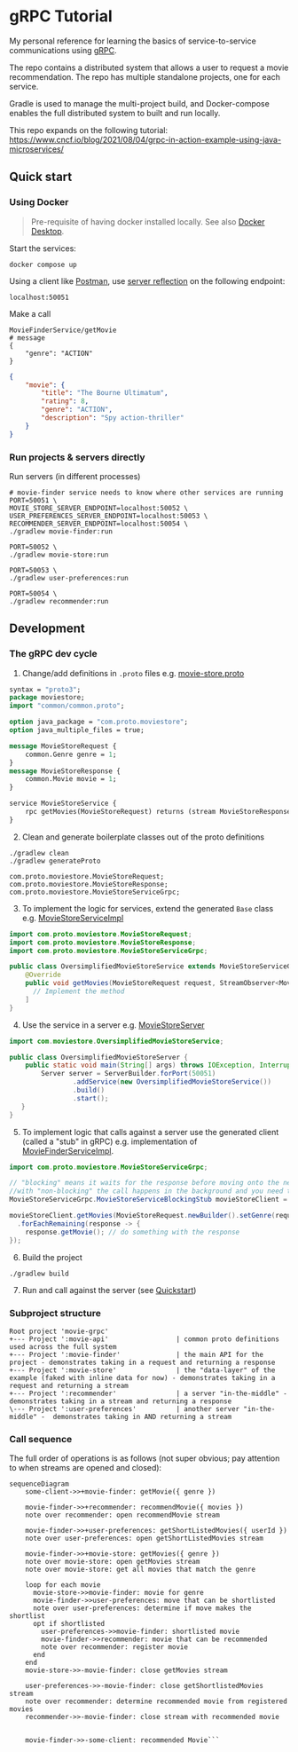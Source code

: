 # gRPC Tutorial

My personal reference for learning the basics of service-to-service communications using [gRPC](https://grpc.io/docs/what-is-grpc/introduction/).

The repo contains a distributed system that allows a user to request a movie recommendation. The repo has multiple standalone projects, one for each service. 

Gradle is used to manage the multi-project build, and Docker-compose enables the full distributed system to built and run locally.

This repo expands on the following tutorial:
https://www.cncf.io/blog/2021/08/04/grpc-in-action-example-using-java-microservices/

## Quick start

### Using Docker

> Pre-requisite of having docker installed locally. See also [Docker Desktop](https://www.docker.com/products/docker-desktop/).

Start the services:
 
 ```shell
docker compose up
```

Using a client like [Postman](https://www.postman.com/), use [server reflection](https://www.postman.com/postman/workspace/postman-grpc-enablement/collection/641c6ef916854af1220ad91b) on the following endpoint:

```text
localhost:50051
```

Make a call

```shell
MovieFinderService/getMovie
# message
{
    "genre": "ACTION"
}
```
```json
{
    "movie": {
        "title": "The Bourne Ultimatum",
        "rating": 8,
        "genre": "ACTION",
        "description": "Spy action-thriller"
    }
}
```

### Run projects & servers directly

Run servers (in different processes)
```shell
# movie-finder service needs to know where other services are running
PORT=50051 \
MOVIE_STORE_SERVER_ENDPOINT=localhost:50052 \
USER_PREFERENCES_SERVER_ENDPOINT=localhost:50053 \
RECOMMENDER_SERVER_ENDPOINT=localhost:50054 \
./gradlew movie-finder:run

PORT=50052 \
./gradlew movie-store:run

PORT=50053 \
./gradlew user-preferences:run

PORT=50054 \
./gradlew recommender:run
```

## Development

### The gRPC dev cycle

1. Change/add definitions in `.proto` files e.g. [movie-store.proto](./movie-store/src/main/proto/moviestore/moviestore.proto)
```protobuf
syntax = "proto3";
package moviestore;
import "common/common.proto";

option java_package = "com.proto.moviestore";
option java_multiple_files = true;

message MovieStoreRequest {
    common.Genre genre = 1;
}
message MovieStoreResponse {
    common.Movie movie = 1;
}

service MovieStoreService {
    rpc getMovies(MovieStoreRequest) returns (stream MovieStoreResponse) {};
}
```
2. Clean and generate boilerplate classes out of the proto definitions
```shell
./gradlew clean
./gradlew generateProto
```
```text
com.proto.moviestore.MovieStoreRequest;
com.proto.moviestore.MovieStoreResponse;
com.proto.moviestore.MovieStoreServiceGrpc;
```

3. To implement the logic for services, extend the generated `Base` class e.g. [MovieStoreServiceImpl]([https://github.com/xpcoffee/grpc-tutorial/blob/master/movie-store/src/main/java/moviestore/MovieStoreServer.java](https://github.com/xpcoffee/grpc-tutorial/blob/master/movie-store/src/main/java/moviestore/MovieStoreServiceImpl.java))
```java
import com.proto.moviestore.MovieStoreRequest;
import com.proto.moviestore.MovieStoreResponse;
import com.proto.moviestore.MovieStoreServiceGrpc;

public class OversimplifiedMovieStoreService extends MovieStoreServiceGrpc.MovieStoreServiceImplBase {
    @Override
    public void getMovies(MovieStoreRequest request, StreamObserver<MovieStoreResponse> responseObserver) {
      // Implement the method
    ]
}
```
4. Use the service in a server e.g. [MovieStoreServer](https://github.com/xpcoffee/grpc-tutorial/blob/master/movie-store/src/main/java/moviestore/MovieStoreServer.java)
```java
import com.moviestore.OversimplifiedMovieStoreService;

public class OversimplifiedMovieStoreServer {
    public static void main(String[] args) throws IOException, InterruptedException {
        Server server = ServerBuilder.forPort(50051)
                .addService(new OversimplifiedMovieStoreService())
                .build()
                .start();
   }
}
```
5. To implement logic that calls against a server use the generated client (called a "stub" in gRPC) e.g. implementation of [MovieFinderServiceImpl](./movie-finder/src/main/java/server/MovieFinderServiceImpl.java).
```java
import com.proto.moviestore.MovieStoreServiceGrpc;

// "blocking" means it waits for the response before moving onto the next line of code,
//with "non-blocking" the call happens in the background and you need to react to it async (e.g. with an observer)
MovieStoreServiceGrpc.MovieStoreServiceBlockingStub movieStoreClient = MovieStoreServiceGrpc.newBlockingStub(getChannel(movieStoreEndpoint));

movieStoreClient.getMovies(MovieStoreRequest.newBuilder().setGenre(request.getGenre()).build())
  .forEachRemaining(response -> {
    response.getMovie(); // do something with the response
});
```
  
6. Build the project
```shell
./gradlew build
```
7. Run and call against the server (see [Quickstart](#Quickstart))


### Subproject structure

```text
Root project 'movie-grpc'
+--- Project ':movie-api'                 | common proto definitions used across the full system
+--- Project ':movie-finder'              | the main API for the project - demonstrates taking in a request and returning a response
+--- Project ':movie-store'               | the "data-layer" of the example (faked with inline data for now) - demonstrates taking in a request and returning a stream
+--- Project ':recommender'               | a server "in-the-middle" - demonstrates taking in a stream and returning a response
\--- Project ':user-preferences'          | another server "in-the-middle" -  demonstrates taking in AND returning a stream
```

### Call sequence

The full order of operations is as follows (not super obvious; pay attention to when streams are opened and closed):

```mermaid
sequenceDiagram
    some-client->>+movie-finder: getMovie({ genre })

    movie-finder->>+recommender: recommendMovie({ movies })
    note over recommender: open recommendMovie stream

    movie-finder->>+user-preferences: getShortListedMovies({ userId })
    note over user-preferences: open getShortListedMovies stream

    movie-finder->>+movie-store: getMovies({ genre })
    note over movie-store: open getMovies stream
    note over movie-store: get all movies that match the genre

    loop for each movie
      movie-store->>movie-finder: movie for genre
      movie-finder->>user-preferences: move that can be shortlisted
      note over user-preferences: determine if move makes the shortlist
      opt if shortlisted 
        user-preferences->>movie-finder: shortlisted movie
        movie-finder->>recommender: movie that can be recommended
        note over recommender: register movie
      end
    end
    movie-store->>-movie-finder: close getMovies stream

    user-preferences->>-movie-finder: close getShortlistedMovies stream
    note over recommender: determine recommended movie from registered movies
    recommender->>-movie-finder: close stream with recommended movie
    
    
    movie-finder->>-some-client: recommended Movie```

